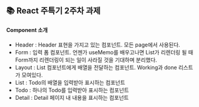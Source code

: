 ## 📚 React 주특기 2주차 과제 

#### Component 소개

- Header    : Header 표현을 가지고 있는 컴포넌트. 모든 page에서 사용된다.
- Form      : 입력 폼 컴포넌트. 언젠가 useMemo를 배우고나면 List가 리렌더링 될 때 Form까지 리렌더링이 되는 일이 사라질 것을 기대하며 분리했다.
- Layout    : List 컴포넌트에게 배열을 전달하는 컴포넌트. Working과 done 리스트가 모여있다.
- List      : Todo의 배열을 입력받아 표시하는 컴포넌트
- Todo      : 하나의 Todo를 입력받아 표시하는 컴포넌트
- Detail    : Detail 페이지 내 내용을 표시하는 컴포넌트